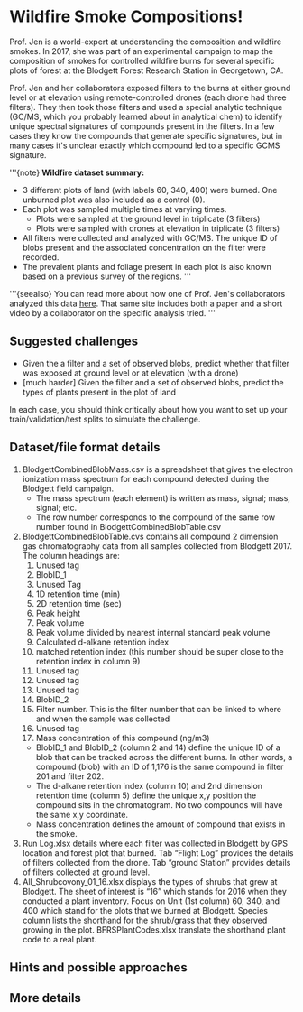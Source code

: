# Wildfire Smoke Compositions!

Prof. Jen is a world-expert at understanding the composition and wildfire smokes. In 2017, she was part of an experimental campaign to map the composition of smokes for controlled wildfire burns for several specific plots of forest at the Blodgett Forest Research Station in Georgetown, CA. 

Prof. Jen and her collaborators exposed filters to the burns at either ground level or at elevation using remote-controlled drones (each drone had three filters). They then took those filters and used a special analytic technique (GC/MS, which you probably learned about in analytical chem) to identify unique spectral signatures of compounds present in the filters. In a few cases they know the compounds that generate specific signatures, but in many cases it's unclear exactly which compound led to a specific GCMS signature. 

'''{note}
**Wildfire dataset summary:**
* 3 different plots of land (with labels 60, 340, 400) were burned. One unburned plot was also included as a control (0).
* Each plot was sampled multiple times at varying times. 
    * Plots were sampled at the ground level in triplicate (3 filters)
    * Plots were sampled with drones at elevation in triplicate (3 filters)
* All filters were collected and analyzed with GC/MS. The unique ID of blobs present and the associated concentration on the filter were recorded. 
* The prevalent plants and foliage present in each plot is also known based on a previous survey of the regions. 
'''

'''{seealso}
You can read more about how one of Prof. Jen's collaborators analyzed this data [here](https://www.climatechange.ai/papers/neurips2020/82). That same site includes both a paper and a short video by a collaborator on the specific analysis tried.
'''

## Suggested challenges

* Given the a filter and a set of observed blobs, predict whether that filter was exposed at ground level or at elevation (with a drone)
* [much harder] Given the filter and a set of observed blobs, predict the types of plants present in the plot of land

In each case, you should think critically about how you want to set up your train/validation/test splits to simulate the challenge. 

## Dataset/file format details
1. BlodgettCombinedBlobMass.csv is a spreadsheet that gives the electron ionization mass spectrum for each compound detected during the Blodgett field campaign. 
    * The mass spectrum (each element) is written as mass, signal; mass, signal; etc.
    * The row number corresponds to the compound of the same row number found in BlodgettCombinedBlobTable.csv
2. BlodgettCombinedBlobTable.cvs contains all compound 2 dimension gas chromatography data from all samples collected from Blodgett 2017. The column headings are:
    1. Unused tag
    2. BlobID_1
    3. Unused Tag
    4. 1D retention time (min)
    5. 2D retention time (sec)
    6. Peak height
    7. Peak volume
    8. Peak volume divided by nearest internal standard peak volume
    9. Calculated d-alkane retention index
    10. matched retention index (this number should be super close to the retention index in column 9)
    11. Unused tag
    12. Unused tag
    13. Unused tag
    14. BlobID_2
    15. Filter number. This is the filter number that can be linked to where and when the sample was collected
    16. Unused tag
    17. Mass concentration of this compound (ng/m3)
    * BlobID_1 and BlobID_2 (column 2 and 14) define the unique ID of a blob that can be tracked across the different burns. In other words, a compound (blob) with an ID of 1,176 is the same compound in filter 201 and filter 202. 
    * The d-alkane retention index (column 10) and 2nd dimension retention time (column 5) define the unique x,y position the compound sits in the chromatogram. No two compounds will have the same x,y coordinate. 
    * Mass concentration defines the amount of compound that exists in the smoke. 
3. Run Log.xlsx details where each filter was collected in Blodgett by GPS location and forest plot that burned. Tab “Flight Log” provides the details of filters collected from the drone. Tab “ground Station” provides details of filters collected at ground level.
4. All_Shrubcovony_01_16.xlsx displays the types of shrubs that grew at Blodgett. The sheet of interest is “16” which stands for 2016 when they conducted a plant inventory. Focus on Unit (1st column) 60, 340, and 400 which stand for the plots that we burned at Blodgett. Species column lists the shorthand for the shrub/grass that they observed growing in the plot. BFRSPlantCodes.xlsx translate the shorthand plant code to a real plant.

## Hints and possible approaches

## More details

